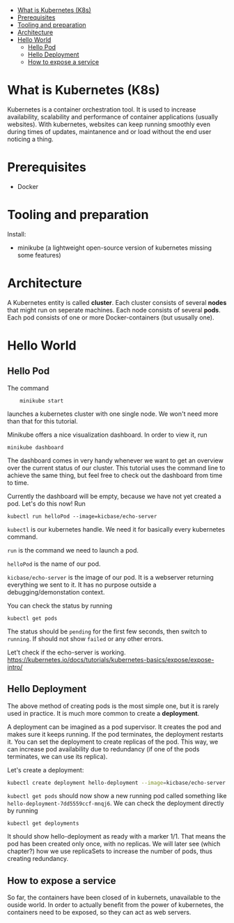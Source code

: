 - [What is Kubernetes (K8s)](#what-is-kubernetes-k8s)
- [Prerequisites](#prerequisites)
- [Tooling and preparation](#tooling-and-preparation)
- [Architecture](#architecture)
- [Hello World](#hello-world)
  - [Hello Pod](#hello-pod)
  - [Hello Deployment](#hello-deployment)
  - [How to expose a service](#how-to-expose-a-service)

# What is Kubernetes (K8s)
Kubernetes is a container orchestration tool. It is used to increase availability, scalability and performance of container applications (usually websites). With kubernetes, websites can keep running smoothly even during times of updates, maintanence and or load without the end user noticing a thing.
# Prerequisites
- Docker
# Tooling and preparation
Install:
- minikube (a lightweight open-source version of kubernetes missing some features)
# Architecture
A Kubernetes entity is called **cluster**. Each cluster consists of several **nodes** that might run on seperate machines. Each node consists of several **pods**. Each pod consists of one or more Docker-containers (but ususally one).
# Hello World
## Hello Pod
The command
```
    minikube start
```
launches a kubernetes cluster with one single node. We won't need more than that for this tutorial.

Minikube offers a nice visualization dashboard. In order to view it, run
```
minikube dashboard
```
The dashboard comes in very handy whenever we want to get an overview over the current status of our cluster. This tutorial uses the command line to achieve the same thing, but feel free to check out the dashboard from time to time.

Currently the dashboard will be empty, because we have not yet created a pod. Let's do this now! Run 
```
kubectl run helloPod --image=kicbase/echo-server
```
`kubectl` is our kubernetes handle. We need it for basically every kubernetes command. 

`run` is the command we need to launch a pod.

`helloPod` is the name of our pod.

`kicbase/echo-server` is the image of our pod. It is a webserver returning everything we sent to it. It has no purpose outside a debugging/demonstation context.

You can check the status by running 
```
kubectl get pods
```
The status should be `pending` for the first few seconds, then switch to `running`. If should not show `failed` or any other errors.

Let't check if the echo-server is working. https://kubernetes.io/docs/tutorials/kubernetes-basics/expose/expose-intro/
## Hello Deployment
The above method of creating pods is the most simple one, but it is rarely used in practice. It is much more common to create a **deployment**. 

A deployment can be imagined as a pod supervisor. It creates the pod and makes sure it keeps running. If the pod terminates, the deployment restarts it. You can set the deployment to create replicas of the pod. This way, we can  increase pod availability due to redundancy (if one of the pods terminates, we can use its replica).

Let's create a deployment:
```bash
kubectl create deployment hello-deployment --image=kicbase/echo-server
```
`kubectl get pods` should now show a new running pod called something like `hello-deployment-7dd5559ccf-mnqj6`. We can check the deployment directly by running
```
kubectl get deployments
```
It should show hello-deployment as ready with a marker 1/1. That means the pod has been created only once, with no replicas. We will later see (which chapter?) how we use replicaSets to increase the number of pods, thus creating redundancy.
## How to expose a service
So far, the containers have been closed of in kubernets, unavailable to the ouside world. In order to actually benefit from the power of kubernetes, the containers need to be exposed, so they can act as web servers. 